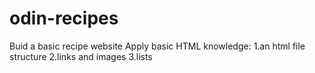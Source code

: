 # odin-recipes

Buid a basic recipe website
Apply basic HTML knowledge:
1.an html file structure
2.links and images
3.lists
